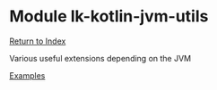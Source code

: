 # Module lk-kotlin-jvm-utils

[Return to Index](../)

Various useful extensions depending on the JVM

[Examples](https://github.com/lightningkite/lk-kotlin/tree/master/lk-kotlin-jvm-utils/src/test/kotlin/lk/kotlin/jvm/utils/example)